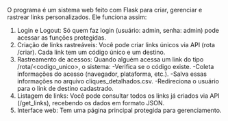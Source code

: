 O programa é um sistema web feito com Flask para criar, gerenciar e rastrear links personalizados. Ele funciona assim:

1. Login e Logout: Só quem faz login (usuário: admin, senha: admin) pode acessar as funções protegidas.
2. Criação de links rastreáveis: Você pode criar links únicos via API (rota /criar). Cada link tem um código único e um destino.
3. Rastreamento de acessos: Quando alguém acessa um link do tipo /rota/<codigo_unico>, o sistema:
   -Verifica se o código existe.
   -Coleta informações do acesso (navegador, plataforma, etc.).
   -Salva essas informações no arquivo cliques_detalhados.csv.
   -Redireciona o usuário para o link de destino cadastrado.
4. Listagem de links: Você pode consultar todos os links já criados via API (/get_links), recebendo os dados em formato JSON.
5. Interface web: Tem uma página principal protegida para gerenciamento.
